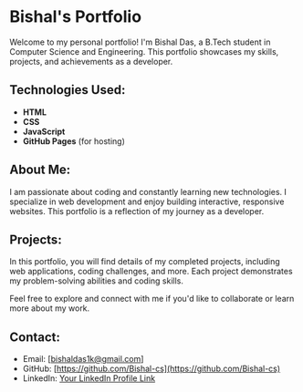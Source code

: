 # Bishal's Portfolio

Welcome to my personal portfolio! I'm Bishal Das, a B.Tech student in Computer Science and Engineering. This portfolio showcases my skills, projects, and achievements as a developer.

## Technologies Used:
- **HTML**
- **CSS**
- **JavaScript**
- **GitHub Pages** (for hosting)

## About Me:
I am passionate about coding and constantly learning new technologies. I specialize in web development and enjoy building interactive, responsive websites. This portfolio is a reflection of my journey as a developer.

## Projects:
In this portfolio, you will find details of my completed projects, including web applications, coding challenges, and more. Each project demonstrates my problem-solving abilities and coding skills.

Feel free to explore and connect with me if you'd like to collaborate or learn more about my work.

## Contact:
- Email: [bishaldas1k@gmail.com]
- GitHub: [https://github.com/Bishal-cs](https://github.com/Bishal-cs)
- LinkedIn: [Your LinkedIn Profile Link](https://www.linkedin.com/in/bishal-das-ba5134308/)
